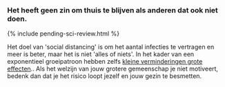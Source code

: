### Het heeft geen zin om thuis te blijven als anderen dat ook niet doen. 

{% include pending-sci-review.html %}

Het doel van 'social distancing' is om het aantal infecties te vertragen en meer is beter, maar het is niet 'alles of niets'. In het kader van een exponentieel groeipatroon hebben zelfs [kleine verminderingen grote effecten](https://www.washingtonpost.com/graphics/2020/world/corona-simulator/).. Als het welzijn van jouw grotere gemeenschap je niet motiveert, bedenk dan dat je het risico loopt jezelf en jouw gezin te besmetten.
